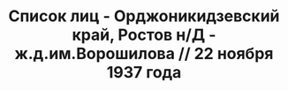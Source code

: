 ---
title: Список лиц - Орджоникидзевский край, Ростов н/Д - ж.д.им.Ворошилова // 22 ноября
  1937 года
description: РГАСПИ, ф.17, оп.171, дело 413, лист 30
images:
- /disk/pictures/v05/17-171-413-030.jpg
- /disk/pictures/v05/17-171-413-031.jpg
- /disk/pictures/v05/17-171-413-032.jpg
- /disk/pictures/v05/17-171-413-033.jpg
- /disk/pictures/v05/17-171-413-034.jpg
- /disk/pictures/v05/17-171-413-035.jpg
---